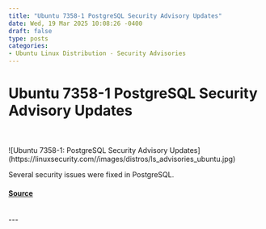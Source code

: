 ```yaml
---
title: "Ubuntu 7358-1 PostgreSQL Security Advisory Updates"
date: Wed, 19 Mar 2025 10:08:26 -0400
draft: false
type: posts
categories: 
- Ubuntu Linux Distribution - Security Advisories
---
```

# Ubuntu 7358-1 PostgreSQL Security Advisory Updates

<br/>

<br/>
![Ubuntu 7358-1: PostgreSQL Security Advisory Updates](https://linuxsecurity.com//images/distros/ls_advisories_ubuntu.jpg)

Several security issues were fixed in PostgreSQL.

#### [Source](https://linuxsecurity.com/advisories/ubuntu/ubuntu-7358-1-postgresql-security-advisory-updates-8oqzzwrzhzke)

<br/>
---
